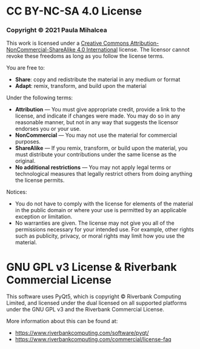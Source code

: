 # CC BY-NC-SA 4.0 License
### Copyright © 2021 Paula Mihalcea

This work is licensed under a [Creative Commons Attribution-NonCommercial-ShareAlike 4.0 International](https://creativecommons.org/licenses/by-nc-sa/4.0/deed.en "Attribution-NonCommercial-ShareAlike 4.0 International") license. The licensor cannot revoke these freedoms as long as you follow the license terms.

You are free to:
- **Share**: copy and redistribute the material in any medium or format
- **Adapt**: remix, transform, and build upon the material

Under the following terms:
- **Attribution** — You must give appropriate credit, provide a link to the license, and indicate if changes were made. You may do so in any reasonable manner, but not in any way
that suggests the licensor endorses you or your use.
- **NonCommercial** — You may not use the material for commercial purposes.
- **ShareAlike** — If you remix, transform, or build upon the material, you must distribute your contributions under the same license as the original.
- **No additional restrictions** — You may not apply legal terms or technological measures that legally restrict others from doing anything the license permits.

Notices:
- You do not have to comply with the license for elements of the material in the public domain or where your use is permitted by an applicable exception or limitation.
- No warranties are given. The license may not give you all of the permissions necessary for your intended use. For example, other rights such as publicity, privacy, or moral rights may limit how you use the material.


# GNU GPL v3 License & Riverbank Commercial License

This software uses PyQt5, which is copyright © Riverbank Computing Limited, and licensed under the dual licensed on all supported platforms under the GNU GPL v3 and the Riverbank Commercial License.

More information about this can be found at:
- https://www.riverbankcomputing.com/software/pyqt/
- https://www.riverbankcomputing.com/commercial/license-faq
